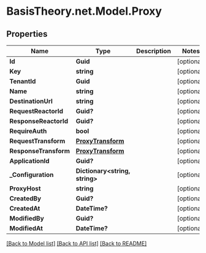 # BasisTheory.net.Model.Proxy

## Properties

Name | Type | Description | Notes
------------ | ------------- | ------------- | -------------
**Id** | **Guid** |  | [optional] 
**Key** | **string** |  | [optional] 
**TenantId** | **Guid** |  | [optional] 
**Name** | **string** |  | [optional] 
**DestinationUrl** | **string** |  | [optional] 
**RequestReactorId** | **Guid?** |  | [optional] 
**ResponseReactorId** | **Guid?** |  | [optional] 
**RequireAuth** | **bool** |  | [optional] 
**RequestTransform** | [**ProxyTransform**](ProxyTransform.md) |  | [optional] 
**ResponseTransform** | [**ProxyTransform**](ProxyTransform.md) |  | [optional] 
**ApplicationId** | **Guid?** |  | [optional] 
**_Configuration** | **Dictionary&lt;string, string&gt;** |  | [optional] 
**ProxyHost** | **string** |  | [optional] 
**CreatedBy** | **Guid?** |  | [optional] 
**CreatedAt** | **DateTime?** |  | [optional] 
**ModifiedBy** | **Guid?** |  | [optional] 
**ModifiedAt** | **DateTime?** |  | [optional] 

[[Back to Model list]](../README.md#documentation-for-models) [[Back to API list]](../README.md#documentation-for-api-endpoints) [[Back to README]](../README.md)

